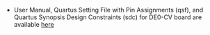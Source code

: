 - User Manual, Quartus Setting File with Pin Assignments (qsf), and Quartus Synopsis Design Constraints (sdc) for DE0-CV board are available [here][1]

[1]: https://www.altera.co.jp/support/training/university/boards.html#de0-cv
